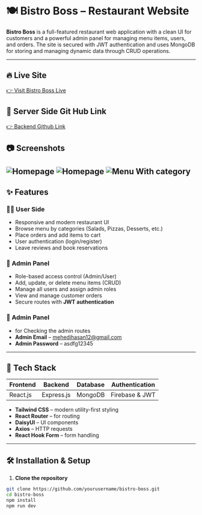 # 🍽️ Bistro Boss – Restaurant Website

**Bistro Boss** is a full-featured restaurant web application with a clean UI for customers and a powerful admin panel for managing menu items, users, and orders. The site is secured with JWT authentication and uses MongoDB for storing and managing dynamic data through CRUD operations.

---

## 🔥 Live Site

[👉 Visit Bistro Boss Live](https://bistro-boss-38069.web.app)
## 🚀 Server Side Git Hub Link
[👉 Backend Github Link ](https://github.com/mehedi1437/bistro-boss-server)


## 📷 Screenshots
![Homepage](https://ibb.co/6c7Y2wMf/Screenshot-4)
![Homepage](https://ibb.co/sdRpHVV1)
![Menu With category](https://ibb.co/mCSBQnj1)
---

## ✨ Features

### 👨‍🍳 User Side
- Responsive and modern restaurant UI
- Browse menu by categories (Salads, Pizzas, Desserts, etc.)
- Place orders and add items to cart
- User authentication (login/register)
- Leave reviews and book reservations

### 🔐 Admin Panel
- Role-based access control (Admin/User)
- Add, update, or delete menu items (CRUD)
- Manage all users and assign admin roles
- View and manage customer orders
- Secure routes with **JWT authentication**

### 🔐 Admin Panel
- for Checking the admin routes
- **Admin Email** – mehedihasan12@gmail.com
- **Admin Password** – asdfg12345
---

## 🔧 Tech Stack

| Frontend | Backend | Database | Authentication |
|----------|---------|----------|----------------|
| React.js | Express.js | MongoDB | Firebase & JWT |

- **Tailwind CSS** – modern utility-first styling
- **React Router** – for routing
- **DaisyUI** – UI components
- **Axios** – HTTP requests
- **React Hook Form** – form handling

---

## 🛠️ Installation & Setup

1. **Clone the repository**

```bash
git clone https://github.com/yourusername/bistro-boss.git
cd bistro-boss
npm install
npm run dev

